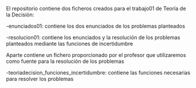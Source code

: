 El repositorio contiene dos ficheros creados para el trabajo01 de Teoría de la Decisión:


-enunciados01: contiene los dos enunciados de los problemas planteados

-resolucion01: contiene los enunciados y la resolución de los problemas planteados mediante las funciones de incertidumbre

Aparte contiene un fichero proporcionado por el profesor que utilizaremos como fuente  para la resolución de los problemas

-teoriadecision_funciones_incertidumbre: contiene las funciones necesarias para resolver los problemas
